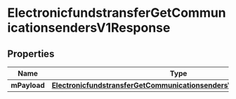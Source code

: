 
# ElectronicfundstransferGetCommunicationsendersV1Response

## Properties
| Name | Type | Description | Notes |
| ------------ | ------------- | ------------- | ------------- |
| **mPayload** | [**ElectronicfundstransferGetCommunicationsendersV1ResponseMPayload**](ElectronicfundstransferGetCommunicationsendersV1ResponseMPayload.md) |  |  |



